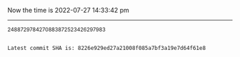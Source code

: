 Now the time is 2022-07-27 14:33:42 pm

---

<small>2488729784270883872523426297983</small>

```txt

Latest commit SHA is: 8226e929ed27a21008f085a7bf3a19e7d64f61e8
```
